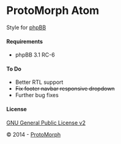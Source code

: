 ProtoMorph Atom
======================

Style for [phpBB][2]

#### Requirements

- phpBB 3.1 RC-6

#### To Do

- Better RTL support
- ~~Fix footer navbar responsive dropdown~~
- Further bug fixes

#### License

[GNU General Public License v2](http://opensource.org/licenses/GPL-2.0)

© 2014 - [ProtoMorph][1]

[1]: http://protomorph.tk/
[2]: https://www.phpbb.com/
